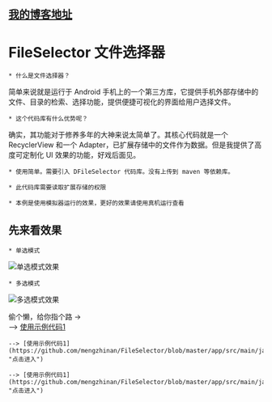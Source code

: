 ## [我的博客地址](https://blog.csdn.net/fesdgasdgasdg "点击进入")
# FileSelector    文件选择器
    * 什么是文件选择器？
  简单来说就是运行于 Android 手机上的一个第三方库，它提供手机外部存储中的文件、目录的检索、选择功能，提供便捷可视化的界面给用户选择文件。
  
    * 这个代码库有什么优势呢？
  确实，其功能对于修养多年的大神来说太简单了。其核心代码就是一个 RecyclerView 和一个 Adapter，已扩展存储中的文件作为数据。但是我提供了高度可定制化 UI 效果的功能，好戏后面见。
  
    * 使用简单。需要引入 DFileSelector 代码库。没有上传到 maven 等依赖库。
  
    * 此代码库需要读取扩展存储的权限
  
    * 本例是使用模拟器运行的效果，更好的效果请使用真机运行查看

## 先来看效果
    * 单选模式
![](https://github.com/mengzhinan/FileSelector/blob/master/snapshot/a1.gif "单选模式效果")

    * 多选模式
![](https://github.com/mengzhinan/FileSelector/blob/master/snapshot/a2.gif "多选模式效果")

偷个懒，给你指个路 -> <br/>
    --> [使用示例代码1](https://github.com/mengzhinan/FileSelector/blob/master/app/src/main/java/com/duke/fileselector/Demo1Activity.java "点击进入")

    --> [使用示例代码1](https://github.com/mengzhinan/FileSelector/blob/master/app/src/main/java/com/duke/fileselector/Demo2Activity.java "点击进入")

    --> [使用示例代码1](https://github.com/mengzhinan/FileSelector/blob/master/app/src/main/java/com/duke/fileselector/Demo3Activity.java "点击进入")
